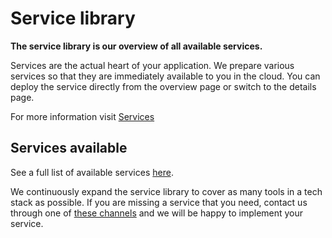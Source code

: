 ﻿---
sidebar_position: 5
---

# Service library

**The service library is our overview of all available services.**

Services are the actual heart of your application. We prepare various services so that they are immediately available to you in the cloud. You can deploy the service directly from the overview page or switch to the details page.

For more information visit [Services](services.md)

## Services available

See a full list of available services [here](../services/service-overview.md).

We continuously expand the service library to cover as many tools in a tech stack as possible. If you are missing a service that you need, contact us through one of [these channels](../general/help-feedback.md) and we will be happy to implement your service.